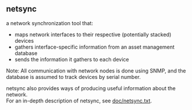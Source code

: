 netsync
---
a network synchronization tool that:
- maps network interfaces to their respective (potentially stacked) devices
- gathers interface-specific information from an asset management database
- sends the information it gathers to each device

Note: All communication with network nodes is done using SNMP, and the database is assumed to track devices by serial number.

netsync also provides ways of producing useful information about the network.  
For an in-depth description of netsync, see [doc/netsync.txt](https://github.com/dmtucker/netsync/blob/master/doc/netsync.txt).
